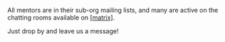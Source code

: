 All mentors are in their sub-org mailing lists, and many are active on the chatting
rooms available on [\[matrix\]](https://openastronomy.element.io/#/room/#openastronomy:openastronomy.org).

Just drop by and leave us a message!
